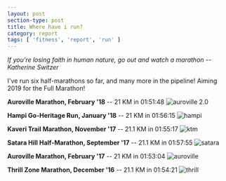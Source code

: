 ```yaml
---
layout: post
section-type: post
title: Where have i run?
category: report
tags: [ 'fitness', 'report', 'run' ]
---
```


*If you're losing faith in human nature, go out and watch a marathon -- Katherine Switzer*

I've run six half-marathons so far, and many more in the pipeline! Aiming 2019 for the Full Marathon!

**Auroville Marathon, February '18** -- 21 KM in 01:51:48
![auroville 2.0]({{site.baseurl}}/images/marathons/IMG_20180212_091001851.jpg)

**Hampi Go-Heritage Run, January '18** -- 21 KM in 01:56:15
![hampi]({{site.baseurl}}/images/marathons/IMG_20180130_100423231.jpg)

**Kaveri Trail Marathon, November '17** -- 21.1 KM in 01:55:17
![ktm]({{site.baseurl}}/images/marathons/IMG_20171213_022407174.jpg)

**Satara Hill Half-Marathon, September '17** -- 21.1 KM in 01:57:55
![satara]({{site.baseurl}}/images/marathons/IMG_20171213_022421415.jpg)

**Auroville Marathon, February '17** -- 21 KM in 01:53:04
![auroville]({{site.baseurl}}/images/marathons/IMG_20171213_022434433.jpg)

**Thrill Zone Marathon, December '16** -- 21.1 KM in 01:54:21
![thrill]({{site.baseurl}}/images/marathons/IMG_20171213_022445863.jpg)
